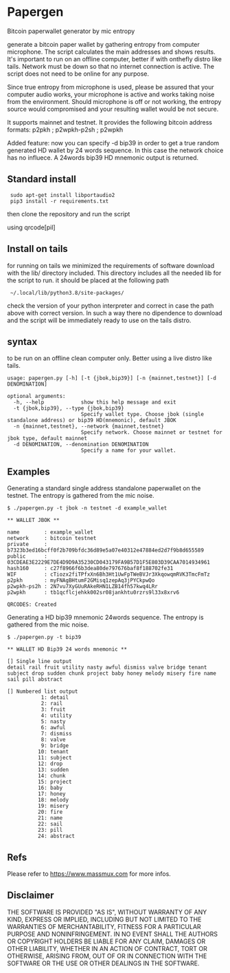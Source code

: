 # Papergen
Bitcoin paperwallet generator by mic entropy

 generate a bitcoin paper wallet by gathering entropy from computer microphone. The script calculates the main addresses and shows results. It's important to run on an offline computer, better if with onthefly distro like tails. Network must be down so that no internet connection is active. The script does not need to be online for any purpose.

 Since true entropy from microphone is used, please be assured that your computer audio works, your microphone is active and works taking noise from the environment. Should microphone is off or not working, the entropy source would compromised and your resulting wallet would be not secure.

 It supports mainnet and testnet. It provides the following bitcoin address formats: p2pkh ; p2wpkh-p2sh ; p2wpkh

 Added feature: now you can specify -d bip39 in order to get a true random generated HD wallet by 24 words sequence. In this case the network choice has no influece. A 24words bip39 HD mnemonic output is returned.

## Standard install

```
 sudo apt-get install libportaudio2
 pip3 install -r requirements.txt

```
 then clone the repository and run the script

 using qrcode[pil]

## Install on tails

 for running on tails we minimized the requirements of software download with the lib/ directory included. This directory includes all the needed lib for the script to run. it should be placed at the following path

```
 ~/.local/lib/python3.8/site-packages/

```
 check the version of your python interpreter and correct in case the path above with correct version. In such a way there no dipendence to download and the script will be immediately ready to use on the tails distro.


## syntax

 to be run on an offline clean computer only. Better using a live distro like tails.

```
usage: papergen.py [-h] [-t {jbok,bip39}] [-n {mainnet,testnet}] [-d DENOMINATION]

optional arguments:
  -h, --help            show this help message and exit
  -t {jbok,bip39}, --type {jbok,bip39}
                        Specify wallet type. Choose jbok (single standalone address) or bip39 HD(mnemonic), default JBOK
  -n {mainnet,testnet}, --network {mainnet,testnet}
                        Specify network. Choose mainnet or testnet for jbok type, default mainnet
  -d DENOMINATION, --denomination DENOMINATION
                        Specify a name for your wallet.

```

## Examples

 Generating a standard single address standalone paperwallet on the testnet. The entropy is gathered from the mic noise.

```
$ ./papergen.py -t jbok -n testnet -d example_wallet

** WALLET JBOK **

name        : example_wallet
network     : bitcoin testnet
private     : b7323b3ed16bcff0f2b709bfdc36d89e5a07e40312e47884ed2d7f9b8d655589
public      : 03CDEAE3E2229E7DE4D9D9A35230CD043179FA9B57D1F5E803D39CAA7014934961
hash160     : c27f8966f6b3dea80de797676baf8f188702fe31
WIF         : cTiozx2fiTPfxXn6Bh3Ht1UwFpTWeBVJr3XkqowqmRVK3TmcFmTz
p2pkh       : myFNAgBHtumF2GMisq1zepAq3jPYCkpwQo
p2wpkh-ps2h : 2N7vu7XyGUuRAkeRHN1LZB14fh57kwq4LRr
p2wpkh      : tb1qcflcjehkk002sr08jankhtu0rzrs9l33x8xrv6

QRCODES: Created     
```
 Generating a HD bip39 mnemonic 24words sequence. The entropy is gathered from the mic noise.

```
$ ./papergen.py -t bip39

** WALLET HD Bip39 24 words mnemonic **

[] Single line output
detail rail fruit utility nasty awful dismiss valve bridge tenant subject drop sudden chunk project baby honey melody misery fire name sail pill abstract

[] Numbered list output
           1: detail      
           2: rail        
           3: fruit       
           4: utility     
           5: nasty       
           6: awful       
           7: dismiss     
           8: valve       
           9: bridge      
          10: tenant      
          11: subject     
          12: drop        
          13: sudden      
          14: chunk       
          15: project     
          16: baby        
          17: honey       
          18: melody      
          19: misery      
          20: fire        
          21: name        
          22: sail        
          23: pill        
          24: abstract
```

## Refs

 Please refer to https://www.massmux.com for more infos.

## Disclaimer

THE SOFTWARE IS PROVIDED "AS IS", WITHOUT WARRANTY OF ANY KIND, EXPRESS OR IMPLIED, INCLUDING BUT NOT LIMITED TO THE WARRANTIES OF MERCHANTABILITY,
FITNESS FOR A PARTICULAR PURPOSE AND NONINFRINGEMENT. IN NO EVENT SHALL THE AUTHORS OR COPYRIGHT HOLDERS BE LIABLE FOR ANY CLAIM, DAMAGES OR OTHER
LIABILITY, WHETHER IN AN ACTION OF CONTRACT, TORT OR OTHERWISE, ARISING FROM, OUT OF OR IN CONNECTION WITH THE SOFTWARE OR THE USE OR OTHER DEALINGS IN THE
SOFTWARE.

